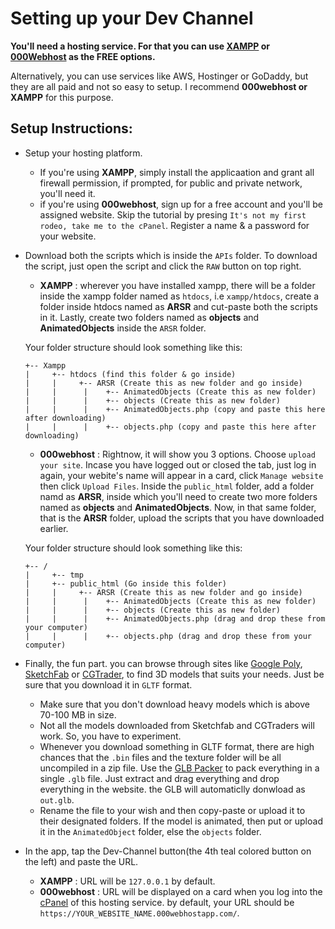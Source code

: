 # Setting up your Dev Channel

**You'll need a hosting service. For that you can use [XAMPP](https://www.apachefriends.org/index.html) or [000Webhost](https://www.000webhost.com) as the FREE options.**

Alternatively, you can use services like AWS, Hostinger or GoDaddy, but they are all paid and not so easy to setup. I recommend **000webhost or XAMPP** for this purpose.

## Setup Instructions: 

* Setup your hosting platform.
  - If you're using **XAMPP**, simply install the applicaation and grant all firewall permission, if prompted, for public and private network, you'll need it.
  - if you're using **000webhost**, sign up for a free account and you'll be assigned website. Skip the tutorial by presing `It's not my first rodeo, take me to the cPanel`. 
    Register a name & a password for your website.
* Download both the scripts which is inside the `APIs` folder. To download the script, just open the script and  click the `RAW` button on top right.
  - **XAMPP** : wherever you have installed xampp, there will be a folder inside the xampp folder named as `htdocs`, i.e `xampp/htdocs`, create a folder inside htdocs
  named as **ARSR** and cut-paste both the scripts in it. Lastly, create two folders named as **objects** and **AnimatedObjects** inside the `ARSR` folder.
  
  Your folder structure should look something like this:
  ``` 
  +-- Xampp
  |     +-- htdocs (find this folder & go inside)
  |     |     +-- ARSR (Create this as new folder and go inside)
  |     |      |    +-- AnimatedObjects (Create this as new folder)
  |     |      |    +-- objects (Create this as new folder)
  |     |      |    +-- AnimatedObjects.php (copy and paste this here after downloading)
  |     |      |    +-- objects.php (copy and paste this here after downloading)
  ```
  
  - **000webhost** : Rightnow, it will show you 3 options. Choose `upload your site`. Incase you have logged out or closed the tab, just log in again, your webite's name
  will appear in a card, click `Manage website` then click `Upload Files`.
  Inside the `public_html` folder, add a folder namd as **ARSR**, inside which you'll
  need to create two more folders named as **objects** and **AnimatedObjects**. Now, in that same folder, that is the **ARSR** folder, upload the scripts that you have
  downloaded earlier.
  
  Your folder structure should look something like this:
  ``` 
  +-- /
  |     +-- tmp
  |     +-- public_html (Go inside this folder)
  |     |     +-- ARSR (Create this as new folder and go inside)
  |     |      |    +-- AnimatedObjects (Create this as new folder)
  |     |      |    +-- objects (Create this as new folder)
  |     |      |    +-- AnimatedObjects.php (drag and drop these from your computer)
  |     |      |    +-- objects.php (drag and drop these from your computer)
  ```
* Finally, the fun part. you can browse through sites like [Google Poly](https://poly.google.com/), [SketchFab](https://sketchfab.com/) or [CGTrader](https://www.cgtrader.com/), to find 3D models that suits your needs. Just be sure that you download it in
`GLTF` format.
  - Make sure that you don't download heavy models which is above 70-100 MB in size.
  - Not all the models downloaded from Sketchfab and CGTraders will work. So, you have to experiment. 
  - Whenever you download something in GLTF format, there are high chances that the `.bin` files and the texture folder will be all uncompiled in a zip file. 
  Use the [GLB Packer](https://glbpacker.glitch.me/) to pack everything in a single `.glb` file. 
  Just extract and drag everything and drop everything in the website. the GLB will automaticlly donwload as `out.glb`.
  - Rename the file to your wish and then copy-paste or upload it to their designated folders. 
  If the model is animated, then put or upload it in the `AnimatedObject` folder, else the `objects` folder.
* In the app, tap the Dev-Channel button(the 4th teal colored button on the left) and paste the URL.
  - **XAMPP** : URL will be `127.0.0.1` by default.
  - **000webhost** : URL will be displayed on a card when you log into the [cPanel](https://www.000webhost.com/members/website/list) of this hosting service.
  by default, your URL should be `https://YOUR_WEBSITE_NAME.000webhostapp.com/`.

